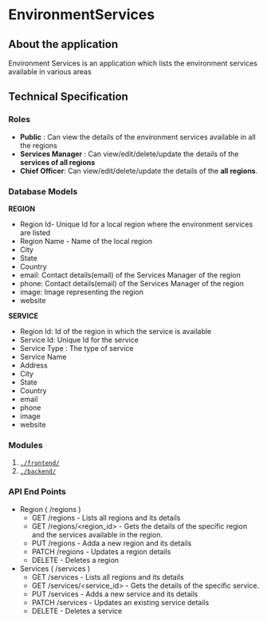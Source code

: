 # EnvironmentServices
## About the application
Environment Services is an application which lists the environment services available in various areas

## Technical Specification

### Roles
 * **Public** : Can view the details of the environment services available in all the regions
 * **Services Manager** : Can view/edit/delete/update the details of the __services of all regions__
 * **Chief Officer**: Can view/edit/delete/update the details of the __all regions__.


### Database Models
**REGION**
- Region Id- Unique Id for a local region where the environment services are listed
- Region Name - Name of the local region
- City
- State
- Country
- email: Contact details(email) of the Services Manager of the region
- phone: Contact details(email) of the Services Manager of the region
- image: Image representing the region
- website

**SERVICE**
- Region Id: Id of the region in which the service is available
- Service Id: Unique Id for the service
- Service Type : The type of service
- Service Name
- Address
- City
- State
- Country
- email
- phone
- image
- website

### Modules
1. [`./frontend/`](./frontend/README.md)
2. [`./backend/`](./backend/README.md)

### API End Points
* Region ( /regions )
  * GET /regions - Lists all regions and its details
  * GET /regions/<region_id> - Gets the details of the specific region and the services available in the region.
  * PUT /regions - Adda a new region and its details
  * PATCH /regions - Updates a region details
  * DELETE - Deletes a region
* Services ( /services )
  * GET /services - Lists all regions and its details
  * GET /services/<service_id> - Gets the details of the specific service.
  * PUT /services - Adds a new service and its details
  * PATCH /services - Updates an existing service details
  * DELETE - Deletes a service
